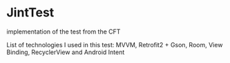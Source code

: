 # JintTest
implementation of the test from the CFT

List of technologies I used in this test: MVVM, Retrofit2 + Gson, Room, View Binding, RecyclerView and Android Intent

